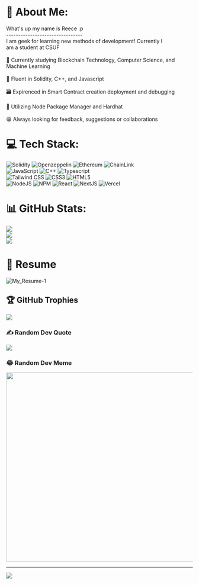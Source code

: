 # 💫 About Me:
What's up my name is Reece :p<br>--------------------------------<br>I am geek for learning new methods of development! Currently I<br>am a student at CSUF <br><br>📖 Currently studying Blockchain Technology, Computer Science, and Machine Learning<br><br>🧠 Fluent in Solidity, C++, and Javascript<br><br>🗃 Expirenced in Smart Contract creation deployment and debugging<br><br>📍 Utilizing Node Package Manager and Hardhat<br><br>😁 Always looking for feedback, suggestions or collaborations<br>


# 💻 Tech Stack:
![Solidity](https://img.shields.io/badge/Solidity-%23363636.svg?style=for-the-badge&logo=solidity&logoColor=white)
![Openzeppelin](https://img.shields.io/badge/OpenZeppelin-4E5EE4?logo=OpenZeppelin&logoColor=fff&style=for-the-badge) 
![Ethereum](https://img.shields.io/badge/Ethereum-3C3C3D?style=for-the-badge&logo=Ethereum&logoColor=white) 
![ChainLink](https://img.shields.io/badge/chainlink-375BD2?style=for-the-badge&logo=chainlink&logoColor=white)<br>
![JavaScript](https://img.shields.io/badge/javascript-%23323330.svg?style=for-the-badge&logo=javascript&logoColor=%23F7DF1E) 
![C++](https://img.shields.io/badge/c++-%2300599C.svg?style=for-the-badge&logo=c%2B%2B&logoColor=white) 
![Typescript](https://img.shields.io/badge/TypeScript-007ACC?style=for-the-badge&logo=typescript&logoColor=white)<br>
![Tailwind CSS](https://img.shields.io/badge/Tailwind_CSS-38B2AC?style=for-the-badge&logo=tailwind-css&logoColor=white)
![CSS3](https://img.shields.io/badge/css3-%231572B6.svg?style=for-the-badge&logo=css3&logoColor=white) 
![HTML5](https://img.shields.io/badge/html5-%23E34F26.svg?style=for-the-badge&logo=html5&logoColor=white)<br>
![NodeJS](https://img.shields.io/badge/node.js-6DA55F?style=for-the-badge&logo=node.js&logoColor=white) 
![NPM](https://img.shields.io/badge/NPM-%23000000.svg?style=for-the-badge&logo=npm&logoColor=white) 
![React](https://img.shields.io/badge/react-%2320232a.svg?style=for-the-badge&logo=react&logoColor=%2361DAFB) 
![NextJS](https://img.shields.io/badge/next.js-000000?style=for-the-badge&logo=nextdotjs&logoColor=white) 
![Vercel](https://img.shields.io/badge/Vercel-000000?style=for-the-badge&logo=vercel&logoColor=white)
# 📊 GitHub Stats:
![](https://github-readme-stats.vercel.app/api?username=Rbailey8857&theme=onedark&hide_border=false&include_all_commits=true&count_private=true)<br/>
![](https://github-readme-streak-stats.herokuapp.com/?user=Rbailey8857&theme=onedark&hide_border=false)<br/>
![](https://github-readme-stats.vercel.app/api/top-langs/?username=Rbailey8857&theme=onedark&hide_border=false&include_all_commits=true&count_private=true&layout=compact)

# 📄 Resume
![My_Resume-1](https://user-images.githubusercontent.com/80913719/221331096-4992dffc-6874-4354-8bb3-18f1e91a73e9.png)


## 🏆 GitHub Trophies
![](https://github-profile-trophy.vercel.app/?username=Rbailey8857&theme=radical&no-frame=false&no-bg=false&margin-w=4)

### ✍️ Random Dev Quote
![](https://quotes-github-readme.vercel.app/api?type=vetical&theme=radical)

### 😂 Random Dev Meme
<img src="https://random-memer.herokuapp.com/" width="512px"/>

---
[![](https://visitcount.itsvg.in/api?id=Rbailey8857&icon=8&color=0)](https://visitcount.itsvg.in)
